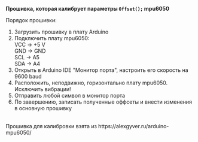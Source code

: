 <b>Прошивка, которая калибрует параметры <code>Offset();</code> mpu6050</b>

Порядок прошивки:
1. Загрузить прошивку в плату Arduino
2. Подключить плату mpu6050:<br/>
  VCC -> +5 V<br/>
  GND -> GND<br/>
  SCL -> A5<br/>
  SDA -> A4<br/>
3. Открыть в Arduino IDE "Монитор порта", настроить его скорость на 9600 baud </br>
4. Расположить, неподвижно, горизонтально плату mpu6050. Исключить вибрации! </br>
5. Отправить любой символ в монитор порта <br/>        
6. По завершению, записать полученные оффсеты и внести изменения в основную прошивку <br/>
<br/>
Прошивка для калибровки взята из https://alexgyver.ru/arduino-mpu6050/
